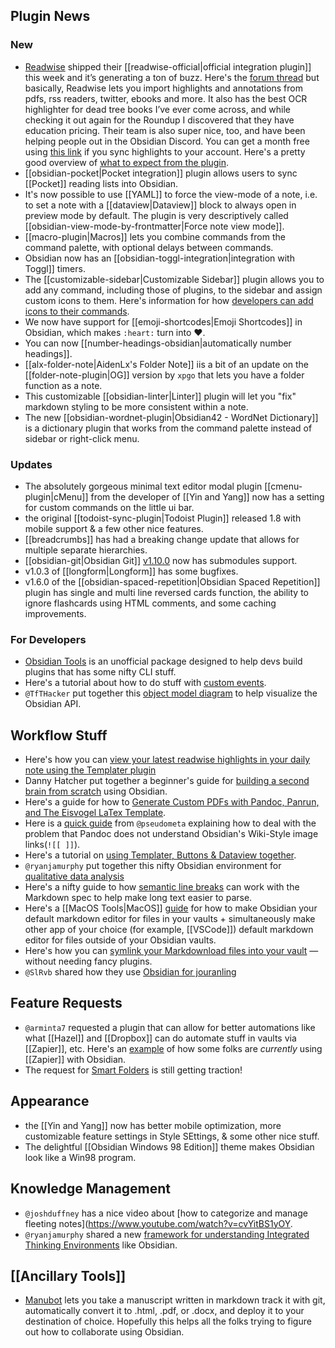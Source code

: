 ## Plugin News

### New
* [Readwise](https://readwise.io/i/ac9) shipped their [[readwise-official|official integration plugin]] this week and it’s generating a ton of buzz. Here's the [forum thread](https://forum.obsidian.md/t/the-official-readwise-obsidian-integration-has-launched/22311/5) but basically, Readwise lets you import highlights and annotations from pdfs, rss readers, twitter, ebooks and more. It also has the best OCR highlighter for dead tree books I’ve ever come across, and while checking it out again for the Roundup I discovered that they have education pricing. Their team is also super nice, too, and have been helping people out in the Obsidian Discord. You can get a month free using [this link](https://readwise.io/i/ac9) if you sync highlights to your account. Here's a pretty good overview of [what to expect from the plugin](https://medium.com/@benenewton/first-look-at-the-official-readwise-obsidian-plugin-5d553c0d0521). 
* [[obsidian-pocket|Pocket integration]] plugin allows users to sync  [[Pocket]] reading lists into Obsidian.
* It's now possible to use [[YAML]] to force the view-mode of a note, i.e. to set a note with a [[dataview|Dataview]] block to always open in preview mode by default. The plugin is very descriptively called [[obsidian-view-mode-by-frontmatter|Force note view mode]].  
*  [[macro-plugin|Macros]] lets you combine commands from the command palette, with optional delays between commands. 
* Obsidian now has an [[obsidian-toggl-integration|integration with Toggl]] timers. 
* The [[customizable-sidebar|Customizable Sidebar]] plugin allows you to add any command, including those of plugins, to the sidebar and assign custom icons to them. Here's information for how [developers can add icons to their commands](http://discordapp.com/channels/686053708261228577/840286264964022302/875393424918999081). 
* We now have support for [[emoji-shortcodes|Emoji Shortcodes]] in Obsidian, which makes `:heart:` turn into ❤️. 
* You can now [[number-headings-obsidian|automatically number headings]]. 
* [[alx-folder-note|AidenLx's Folder Note]] iis a bit of an update on the [[folder-note-plugin|OG]] version by  `xpgo` that lets you have a folder function as a note. 
* This customizable [[obsidian-linter|Linter]]  plugin will let you "fix" markdown styling to be more consistent within a note. 
* The new [[obsidian-wordnet-plugin|Obsidian42 - WordNet Dictionary]] is a dictionary plugin that works from the command palette instead of sidebar or right-click menu. 

### Updates

* The absolutely gorgeous minimal text editor modal plugin [[cmenu-plugin|cMenu]] from the developer of [[Yin and Yang]] now has a setting for custom commands on the little ui bar.
* the original [[todoist-sync-plugin|Todoist Plugin]] released 1.8 with mobile support & a few other nice features. 
*  [[breadcrumbs]] has had a breaking change update that allows for multiple separate hierarchies. 
* [[obsidian-git|Obsidian Git]] [v1.10.0](https://github.com/denolehov/obsidian-git/releases/tag/1.10.0) now has submodules support. 
*   v1.0.3 of [[longform|Longform]]  has some bugfixes. 
*   v1.6.0 of the [[obsidian-spaced-repetition|Obsidian Spaced Repetition]] plugin has single and multi line reversed cards function, the ability to ignore flashcards using HTML comments, and some caching improvements. 

### For Developers
* [Obsidian Tools](https://github.com/obsidian-tools/obsidian-tools) is an unofficial package designed to help devs build plugins that has some nifty CLI stuff. 
* Here's a tutorial about how to do stuff with [custom events](https://shbgm.ca/obsidian/docs/plugin-development/custom-events). 
* `@TfTHacker` put together this [object model diagram](https://twitter.com/TfTHacker/status/1424051711220625409) to help visualize the Obsidian API. 

## Workflow Stuff

* Here's how you can [view your latest readwise highlights in your daily note using the Templater plugin](https://medium.com/@benenewton/how-i-view-my-latest-readwise-highlights-in-my-obsidian-daily-note-3d321dd6ed07)
* Danny Hatcher put together a beginner's guide for [building a second brain from scratch](https://www.youtube.com/watch?v=njibNuFQwjw) using Obsidian. 
* Here's a guide for how to [Generate Custom PDFs with Pandoc, Panrun, and The Eisvogel LaTex Template](https://forum.obsidian.md/t/generate-custom-pdfs-with-pandoc-panrun-and-the-eisvogel-latex-template/22237/).
* Here is a [quick guide](https://gist.github.com/chrisgrieser/4f64b0fc656480ea707d2b45a03acdc0) from `@pseudometa` explaining how to deal with the problem that Pandoc does not understand Obsidian's Wiki-Style image links(`![[ ]]`). 
* Here's a tutorial on [using Templater, Buttons & Dataview together](https://shbgm.ca/obsidian/docs/insert-dataview-table). 
* `@ryanjamurphy` put together this nifty Obsidian environment for [qualitative data analysis](https://axle.design/an-integrated-qualitative-analysis-environment-with-obsidian)
* Here's a nifty guide to how [semantic line breaks](https://sembr.org/) can work with the Markdown spec to help make long text easier to parse. 
* Here's a [[MacOS Tools|MacOS]] [guide](https://forum.obsidian.md/t/make-obsidian-a-default-app-for-markdown-files-on-macos/22260) for how to make Obsidian your default markdown editor for files in your vaults + simultaneously make other app of your choice (for example, [[VSCode]]) default markdown editor for files outside of your Obsidian vaults.
* Here's how you can [symlink your Markdownload files into your vault](https://forum.obsidian.md/t/markdownload-markdown-web-clipper/173/121) — without needing fancy plugins.
* `@SlRvb` shared how they use [Obsidian for jouranling](https://forum.obsidian.md/t/slrvbs-journaling-setup/22346) 

## Feature Requests

* `@arminta7` requested a plugin that can allow for better automations like what [[Hazel]] and [[Dropbox]] can do automate stuff in vaults via [[Zapier]], etc. Here's an [example](https://twitter.com/hstagner/status/1401175949987753986) of how some folks are _currently_ using [[Zapier]] with Obsidian. 
* The request for [Smart Folders](https://forum.obsidian.md/t/smart-folders-notes-can-sort-automatically-to-chosen-folders-based-on-tags/4342/14) is still getting traction! 

## Appearance

* the [[Yin and Yang]] now has better mobile optimization, more customizable  feature settings in Style SEttings, & some other nice stuff. 
* The delightful [[Obsidian Windows 98 Edition]] theme makes Obsidian look like a Win98 program. 

## Knowledge Management

* `@joshduffney` has a nice video about [how to categorize and manage fleeting notes](https://www.youtube.com/watch?v=cvYitBS1yOY. 
* `@ryanjamurphy` shared a new [framework for understanding Integrated Thinking Environments](https://axle.design/obsidian-roam-and-the-rise-of-integrated-thinking-environments%E2%80%94what-they-are-what-they-do-and-what-s) like Obsidian.

## [[Ancillary Tools]]

* [Manubot](https://manubot.org/) lets you take a manuscript written in markdown track it with git, automatically convert it to .html, .pdf, or .docx, and deploy it to your destination of choice. Hopefully this helps all the folks trying to figure out how to collaborate using Obsidian. 